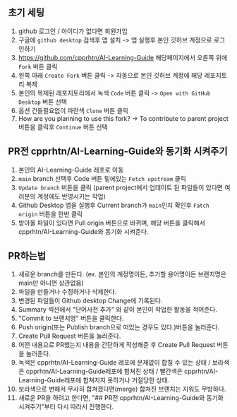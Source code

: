 ## 초기 세팅
1. github 로그인 / 아이디가 없다면 회원가입
2. 구글에 `github desktop` 검색후 앱 설치 -> 앱 실행후 본인 깃허브 계정으로 로그인하기
3. https://github.com/cpprhtn/AI-Learning-Guide 해당페이지에서 오른쪽 위에 `Fork` 버튼 클릭
4. 왼쪽 아래 `Create Fork` 버튼 클릭 -> 자동으로 본인 깃허브 계정에 해당 레포지토리 복제
5. 본인의 복제된 레포지토리에서 녹색 `Code` 버튼 클릭 -> `Open with GitHub Desktop` 버튼 선택
6. 옵션 건들필요없이 파란색 `Clone` 버튼 클릭
7. How are you planning to use this fork? -> To contribute to parent project 버튼을 클릭후 `Continue` 버튼 선택

## PR전 cpprhtn/AI-Learning-Guide와 동기화 시켜주기
1. 본인의 AI-Learning-Guide 레포로 이동
2. `main` branch 선택후 Code 버튼 밑에있는 `Fetch upstream` 클릭
3. `Update branch` 버튼을 클릭 (parent project에서 업데이트 된 파일들이 있다면 여러분의 계정에도 반영시키는 작업)
4. Github Desktop 앱을 실행후 Current branch가 `main`인지 확인후 `Fatch origin` 버튼을 한번 클릭
5. 받아올 파일이 있다면 Pull origin 버튼으로 바뀌며, 해당 버튼을 클릭해서 cpprhtn/AI-Learning-Guide와 동기화 시켜준다.

## PR하는법
1. 새로운 branch를 만든다. (ex. 본인의 계정명이든, 추가할 용어명이든 브랜치명은 main만 아니면 상관없음)
2. 파일을 만들거나 수정하거나 삭제한다.
3. 변경된 파일들이 Github desktop Change에 기록된다.
4. Summary 섹션에서 "단어사전 추가" 와 같이 본인이 작업한 활동을 적어준다.
5. "Commit to 브랜치명" 버튼을 클릭한다.
6. Push origin(또는 Publish branch으로 떠있는 경우도 있다.)버튼을 눌러준다.
7. Create Pull Request 버튼을 눌러준다.
8. 어떤 내용으로 PR했는지 내용을 간단하게 작성해준 후 Create Pull Request 버튼을 눌러준다.
9. 녹색은 cpprhtn/AI-Learning-Guide 레포에 문제없이 합칠 수 있는 상태 / 보라색은 cpprhtn/AI-Learning-Guide레포에 합쳐진 상태 / 빨간색은 cpprhtn/AI-Learning-Guide레포에 합쳐지지 못하거나 거절당한 상태.
10. 보라색으로 변해서 무사히 합쳐졌다면(merge) 합쳐진 브랜치는 지워도 무방하다.
11. 새로운 PR을 하려고 한다면, "## PR전 cpprhtn/AI-Learning-Guide와 동기화 시켜주기"부터 다시 따라서 진행한다.